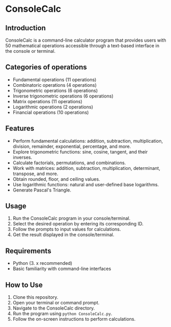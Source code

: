 # ConsoleCalc

## Introduction

ConsoleCalc is a command-line calculator program that provides users with 50 mathematical operations accessible through a text-based interface in the console or terminal.

## Categories of operations 

- Fundamental operations (11 operations)
- Combinatoric operations (4 operations)
- Trigonometric operations (6 operations)
- Inverse trigonometric operations (6 operations)
- Matrix operations (11 operations)
- Logarithmic operations (2 operations)
- Financial operations (10 operations) 

## Features

- Perform fundamental calculations: addition, subtraction, multiplication, division, remainder, exponential, percentage, and more.
- Explore trigonometric functions: sine, cosine, tangent, and their inverses.
- Calculate factorials, permutations, and combinations.
- Work with matrices: addition, subtraction, multiplication, determinant, transpose, and more.
- Obtain rounded, floor, and ceiling values.
- Use logarithmic functions: natural and user-defined base logarithms.
- Generate Pascal's Triangle.

## Usage

1. Run the ConsoleCalc program in your console/terminal.
2. Select the desired operation by entering its corresponding ID.
3. Follow the prompts to input values for calculations.
4. Get the result displayed in the console/terminal.

## Requirements

- Python (3. x recommended)
- Basic familiarity with command-line interfaces

## How to Use

1. Clone this repository.
2. Open your terminal or command prompt.
3. Navigate to the ConsoleCalc directory.
4. Run the program using `python ConsoleCalc.py`.
5. Follow the on-screen instructions to perform calculations.
